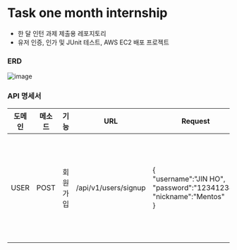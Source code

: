 ﻿# Task one month internship
- 한 달 인턴 과제 제출용 레포지토리
- 유저 인증, 인가 및 JUnit 테스트, AWS EC2 배포 프로젝트

### ERD

![image](https://github.com/user-attachments/assets/dda581c3-1c8e-4ea5-a5e6-eb79e12fcbc8)

### API 명세서

|도메인|메소드|기능|URL|Request|Response|Request header|
|---|---|---|---|---|---|---|
|USER|POST|회원가입|/api/v1/users/signup|{<br>"username":"JIN HO",<br>"password":"12341234",<br>"nickname":"Mentos"<br>}|{<br>"username": "JIN HO",<br>"nickname": "Mentos",<br>"authorities": [<br>{<br>"authorityName": "ROLE_USER"<br>}<br>]<br>}|
